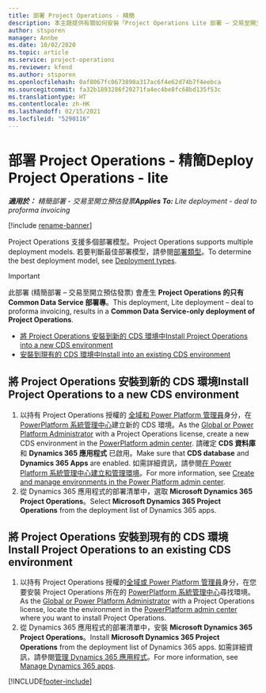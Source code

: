 ```yaml
---
title: 部署 Project Operations - 精簡
description: 本主題提供有關如何安裝「Project Operations Lite 部署 – 交易至開立預估發票」的資訊。
author: stsporen
manager: Annbe
ms.date: 10/02/2020
ms.topic: article
ms.service: project-operations
ms.reviewer: kfend
ms.author: stsporen
ms.openlocfilehash: 0af8067fc0673890a317ac6f4e62d74b7f4eebca
ms.sourcegitcommit: fa32b1893286f20271fa4ec4be8fc68bd135f53c
ms.translationtype: HT
ms.contentlocale: zh-HK
ms.lasthandoff: 02/15/2021
ms.locfileid: "5290116"
---
```

# <a name="deploy-project-operations---lite"></a><span data-ttu-id="364f4-103">部署 Project Operations - 精簡</span><span class="sxs-lookup"><span data-stu-id="364f4-103">Deploy Project Operations - lite</span></span>

<span data-ttu-id="364f4-104">_**適用於：** 精簡部署 - 交易至開立預估發票_</span><span class="sxs-lookup"><span data-stu-id="364f4-104">_**Applies To:** Lite deployment - deal to proforma invoicing_</span></span>

[!include [rename-banner](~/includes/cc-data-platform-banner.md)]

<span data-ttu-id="364f4-105">Project Operations 支援多個部署模型。</span><span class="sxs-lookup"><span data-stu-id="364f4-105">Project Operations supports multiple deployment models.</span></span> <span data-ttu-id="364f4-106">若要判斷最佳部署模型，請參閱[部署類型](determine-deployment-type.md)。</span><span class="sxs-lookup"><span data-stu-id="364f4-106">To determine the best deployment model, see [Deployment types](determine-deployment-type.md).</span></span>


> [!IMPORTANT]
> <span data-ttu-id="364f4-107">此部署 (精簡部署 – 交易至開立預估發票) 會產生 **Project Operations 的只有 Common Data Service 部署專**。</span><span class="sxs-lookup"><span data-stu-id="364f4-107">This deployment, Lite deployment – deal to proforma invoicing, results in a **Common Data Service-only deployment of Project Operations**.</span></span>

- [<span data-ttu-id="364f4-108">將 Project Operations 安裝到新的 CDS 環境中</span><span class="sxs-lookup"><span data-stu-id="364f4-108">Install Project Operations into a new CDS environment</span></span>](#new)
- [<span data-ttu-id="364f4-109">安裝到現有的 CDS 環境中</span><span class="sxs-lookup"><span data-stu-id="364f4-109">Install into an existing CDS environment</span></span>](#existing)



## <a name="install-project-operations-to-a-new-cds-environment"></a><a name="new"></a><span data-ttu-id="364f4-110">將 Project Operations 安裝到新的 CDS 環境</span><span class="sxs-lookup"><span data-stu-id="364f4-110">Install Project Operations to a new CDS environment</span></span>

1. <span data-ttu-id="364f4-111">以持有 Project Operations 授權的 [全域和 Power Platform 管理員](https://docs.microsoft.com/power-platform/admin/global-service-administrators-can-administer-without-license)身分，在 [PowerPlatform 系統管理中心](https://admin.powerplatform.com)建立新的 CDS 環境。</span><span class="sxs-lookup"><span data-stu-id="364f4-111">As the [Global or Power Platform Administrator](https://docs.microsoft.com/power-platform/admin/global-service-administrators-can-administer-without-license) with a Project Operations license, create a new CDS environment in the [PowerPlatform admin center](https://admin.powerplatform.com).</span></span> <span data-ttu-id="364f4-112">請確定 **CDS 資料庫** 和 **Dynamics 365 應用程式** 已啟用。</span><span class="sxs-lookup"><span data-stu-id="364f4-112">Make sure that **CDS database** and **Dynamics 365 Apps** are enabled.</span></span> <span data-ttu-id="364f4-113">如需詳細資訊，請參閱[在 Power Platform 系統管理中心建立和管理環境](https://docs.microsoft.com/power-platform/admin/create-environment#create-an-environment-in-the-power-platform-admin-center)。</span><span class="sxs-lookup"><span data-stu-id="364f4-113">For more information, see [Create and manage environments in the Power Platform admin center](https://docs.microsoft.com/power-platform/admin/create-environment#create-an-environment-in-the-power-platform-admin-center).</span></span>
2. <span data-ttu-id="364f4-114">從 Dynamics 365 應用程式的部署清單中，選取 **Microsoft Dynamics 365 Project Operations**。</span><span class="sxs-lookup"><span data-stu-id="364f4-114">Select **Microsoft Dynamics 365 Project Operations** from the deployment list of Dynamics 365 apps.</span></span>


## <a name="install-project-operations-to-an-existing-cds-environment"></a><a name="existing"></a><span data-ttu-id="364f4-115">將 Project Operations 安裝到現有的 CDS 環境</span><span class="sxs-lookup"><span data-stu-id="364f4-115">Install Project Operations to an existing CDS environment</span></span>

1. <span data-ttu-id="364f4-116">以持有 Project Operations 授權的[全域或 Power Platform 管理員](https://docs.microsoft.com/power-platform/admin/global-service-administrators-can-administer-without-license)身分，在您要安裝 Project Operations 所在的 [PowerPlatform 系統管理中心](https://admin.powerplatform.com)尋找環境。</span><span class="sxs-lookup"><span data-stu-id="364f4-116">As the [Global or Power Platform Administrator](https://docs.microsoft.com/power-platform/admin/global-service-administrators-can-administer-without-license) with a Project Operations license, locate the environment in the [PowerPlatform admin center](https://admin.powerplatform.com) where you want to install Project Operations.</span></span>
2. <span data-ttu-id="364f4-117">從 Dynamics 365 應用程式的部署清單中，安裝 **Microsoft Dynamics 365 Project Operations**。</span><span class="sxs-lookup"><span data-stu-id="364f4-117">Install **Microsoft Dynamics 365 Project Operations** from the deployment list of Dynamics 365 apps.</span></span> <span data-ttu-id="364f4-118">如需詳細資訊，請參閱[管理 Dynamics 365 應用程式](https://docs.microsoft.com/power-platform/admin/manage-apps)。</span><span class="sxs-lookup"><span data-stu-id="364f4-118">For more information, see [Manage Dynamics 365 apps](https://docs.microsoft.com/power-platform/admin/manage-apps).</span></span>




[!INCLUDE[footer-include](../includes/footer-banner.md)]
